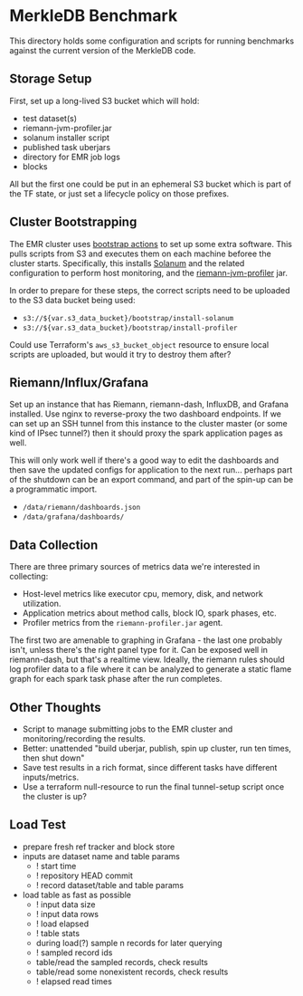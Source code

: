 MerkleDB Benchmark
==================

This directory holds some configuration and scripts for running benchmarks
against the current version of the MerkleDB code.


## Storage Setup

First, set up a long-lived S3 bucket which will hold:
- test dataset(s)
- riemann-jvm-profiler.jar
- solanum installer script
- published task uberjars
- directory for EMR job logs
- blocks

All but the first one could be put in an ephemeral S3 bucket which is part of
the TF state, or just set a lifecycle policy on those prefixes.


## Cluster Bootstrapping

The EMR cluster uses [bootstrap actions](https://docs.aws.amazon.com/emr/latest/ManagementGuide/emr-plan-bootstrap.html)
to set up some extra software. This pulls scripts from S3 and executes them on
each machine beforee the cluster starts. Specifically, this installs
[Solanum](https://github.com/greglook/solanum) and the related configuration to
perform host monitoring, and the [riemann-jvm-profiler](https://github.com/amperity/riemann-jvm-profiler)
jar.

In order to prepare for these steps, the correct scripts need to be uploaded to
the S3 data bucket being used:

- `s3://${var.s3_data_bucket}/bootstrap/install-solanum`
- `s3://${var.s3_data_bucket}/bootstrap/install-profiler`

Could use Terraform's `aws_s3_bucket_object` resource to ensure local scripts
are uploaded, but would it try to destroy them after?


## Riemann/Influx/Grafana

Set up an instance that has Riemann, riemann-dash, InfluxDB, and Grafana
installed. Use nginx to reverse-proxy the two dashboard endpoints. If we can set
up an SSH tunnel from this instance to the cluster master (or some kind of IPsec
tunnel?) then it should proxy the spark application pages as well.

This will only work well if there's a good way to edit the dashboards and then
save the updated configs for application to the next run... perhaps part of the
shutdown can be an export command, and part of the spin-up can be a programmatic
import.

- `/data/riemann/dashboards.json`
- `/data/grafana/dashboards/`


## Data Collection

There are three primary sources of metrics data we're interested in collecting:
- Host-level metrics like executor cpu, memory, disk, and network utilization.
- Application metrics about method calls, block IO, spark phases, etc.
- Profiler metrics from the `riemann-profiler.jar` agent.

The first two are amenable to graphing in Grafana - the last one probably isn't,
unless there's the right panel type for it. Can be exposed well in riemann-dash,
but that's a realtime view. Ideally, the riemann rules should log profiler data
to a file where it can be analyzed to generate a static flame graph for each
spark task phase after the run completes.


## Other Thoughts

- Script to manage submitting jobs to the EMR cluster and monitoring/recording
  the results.
- Better: unattended "build uberjar, publish, spin up cluster, run ten times, then shut down"
- Save test results in a rich format, since different tasks have different
  inputs/metrics.
- Use a terraform null-resource to run the final tunnel-setup script once the
  cluster is up?


## Load Test

- prepare fresh ref tracker and block store
- inputs are dataset name and table params
  - ! start time
  - ! repository HEAD commit
  - ! record dataset/table and table params
- load table as fast as possible
  - ! input data size
  - ! input data rows
  - ! load elapsed
  - ! table stats
  - during load(?) sample n records for later querying
  - ! sampled record ids
  - table/read the sampled records, check results
  - table/read some nonexistent records, check results
  - ! elapsed read times
